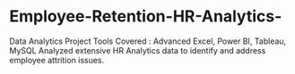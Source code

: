 # Employee-Retention-HR-Analytics-
Data Analytics Project
Tools Covered : Advanced Excel, Power BI, Tableau, MySQL
Analyzed extensive HR Analytics data to identify and address employee attrition issues.
